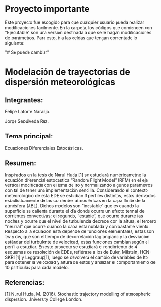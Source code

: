 # Proyecto importante

Este proyecto fue escogido para que cualquier usuario pueda realizar modificaciones facilmente. En la carpeta, los códigos que comiencen con "Ejecutable" son una versión destinada a que se le hagan modificaciones de parámetros. Para esto, ir a las celdas que tengan comentado lo siguiente:

"# Se puede cambiar"

# Modelación de trayectorias de dispersión meteorológicas

## Integrantes:

Felipe Latorre Naranjo.

Jorge Sepúlveda Ruz.

## Tema principal:

Ecuaciones Diferenciales Estocásticas.

## Resumen:

Inspirados en la tesis de Nurul Huda [1] se estudiará numéricametne la ecuación diferencial estocástica "Random Flight Model” (RFM) en el eje vertical modificada con el lema de Ito y normalizando algunos parámetros con tal de tener una implementación sencilla. Considerando el contexto meteorológico de esta EDE se estudian 3 perfiles distintos, estos derivados estadísticamente de las corrientes atmosféricas en la capa límite de la atmósfera (ABL). Dichos modelos son "inestable” que es cuando la superficie se calienta durante el día donde ocurre un efecto termal de corrientes convectivas; el segundo, "estable”, que ocurre durante las noches y ocurre que el nivel de turbulencia decrece con la altura, el tercero "neutral” que ocurre cuando la capa esta nublada y con bastante viento. Respecto a la ecuación esta depende de funciones elementales, estas son τw y σw, que son el tiempo de decorrelación lagrangiano y la desviación estándar del turbulente de velocidad, estas funciones cambian según el perfil a estudiar. En este proyecto se estudiará el rendimiento de 4 esquemas de resolución de EDEs, refiérase a los de Euler, Milstein, HON-SKRII[1] y Leggraup[1], luego se devolverá el cambio de variables de Ito para obtener la velocidad y altura de estos y analizar el comportamiento de 10 partículas para cada modelo.

## Referencias:

[1] Nurul Huda, M. (2016). Stochastic trajectory modelling of atmospheric dispersion. University College London.
